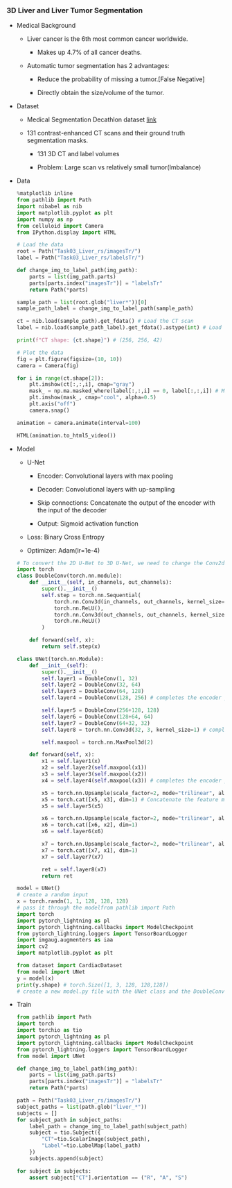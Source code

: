 ### 3D Liver and Liver Tumor Segmentation

- Medical Background

    - Liver cancer is the 6th most common cancer worldwide.
    
        - Makes up 4.7% of all cancer deaths.
        
    - Automatic tumor segmentation has 2 advantages:
    
        - Reduce the probability of missing a tumor.[False Negative]
        
        - Directly obtain the size/volume of the tumor.

- Dataset

    - Medical Segmentation Decathlon dataset [link](http://medicaldecathlon.com/dataaws/#:~:text=Task03_Liver,-Task04_Hippocampus)
    
    - 131 contrast-enhanced CT scans and their ground truth segmentation masks.
    
        - 131 3D CT and label volumes
        
        - Problem: Large scan vs relatively small tumor(Imbalance)    

- Data

    ```python
    %matplotlib inline
    from pathlib import Path
    import nibabel as nib
    import matplotlib.pyplot as plt
    import numpy as np
    from celluloid import Camera
    from IPython.display import HTML

    # Load the data
    root = Path("Task03_Liver_rs/imagesTr/")
    label = Path("Task03_Liver_rs/labelsTr/")

    def change_img_to_label_path(img_path):
        parts = list(img_path.parts)
        parts[parts.index("imagesTr")] = "labelsTr"
        return Path(*parts)

    sample_path = list(root.glob("liver*"))[0]
    sample_path_label = change_img_to_label_path(sample_path)

    ct = nib.load(sample_path).get_fdata() # Load the CT scan
    label = nib.load(sample_path_label).get_fdata().astype(int) # Load the label, cast to int

    print(f"CT shape: {ct.shape}") # (256, 256, 42)

    # Plot the data
    fig = plt.figure(figsize=(10, 10))
    camera = Camera(fig)

    for i in range(ct.shape[2]):
        plt.imshow(ct[:,:,i], cmap="gray")
        mask_ = np.ma.masked_where(label[:,:,i] == 0, label[:,:,i]) # Mask the background
        plt.imshow(mask_, cmap="cool", alpha=0.5)
        plt.axis("off")
        camera.snap()

    animation = camera.animate(interval=100)

    HTML(animation.to_html5_video())
    ```

- Model

    - U-Net
    
        - Encoder: Convolutional layers with max pooling
        
        - Decoder: Convolutional layers with up-sampling
        
        - Skip connections: Concatenate the output of the encoder with the input of the decoder
        
        - Output: Sigmoid activation function
        
    - Loss: Binary Cross Entropy
    
    - Optimizer: Adam(lr=1e-4)

    ```python
    # To convert the 2D U-Net to 3D U-Net, we need to change the Conv2d and MaxPool2d layers to Conv3d and MaxPool3d layers, respectively, and now since we have volumes instead of slices, we need to use trilinear upsampling instead of bilinear upsampling, and increase the output channels from 1 to 3
    import torch
    class DoubleConv(torch.nn.module):
        def __init__(self, in_channels, out_channels):
            super().__init__()
            self.step = torch.nn.Sequential(
                torch.nn.Conv3d(in_channels, out_channels, kernel_size=3, padding=1),
                torch.nn.ReLU(),
                torch.nn.Conv3d(out_channels, out_channels, kernel_size=3, padding=1),
                torch.nn.ReLU()
            )

        def forward(self, x):
            return self.step(x)

    class UNet(torch.nn.Module):
        def __init__(self):
            super().__init__()
            self.layer1 = DoubleConv(1, 32)
            self.layer2 = DoubleConv(32, 64)
            self.layer3 = DoubleConv(64, 128)
            self.layer4 = DoubleConv(128, 256) # completes the encoder part

            self.layer5 = DoubleConv(256+128, 128)
            self.layer6 = DoubleConv(128+64, 64)
            self.layer7 = DoubleConv(64+32, 32)
            self.layer8 = torch.nn.Conv3d(32, 3, kernel_size=1) # completes the decoder part

            self.maxpool = torch.nn.MaxPool3d(2)

        def forward(self, x):
            x1 = self.layer1(x)
            x2 = self.layer2(self.maxpool(x1))
            x3 = self.layer3(self.maxpool(x2))
            x4 = self.layer4(self.maxpool(x3)) # completes the encoder part

            x5 = torch.nn.Upsample(scale_factor=2, mode="trilinear", align_corners=True)(x4)
            x5 = torch.cat([x5, x3], dim=1) # Concatenate the feature maps from the encoder with the decoder, dim = 1 is the channel dimension
            x5 = self.layer5(x5)

            x6 = torch.nn.Upsample(scale_factor=2, mode="trilinear", align_corners=True)(x5)
            x6 = torch.cat([x6, x2], dim=1)
            x6 = self.layer6(x6)

            x7 = torch.nn.Upsample(scale_factor=2, mode="trilinear", align_corners=True)(x6)
            x7 = torch.cat([x7, x1], dim=1)
            x7 = self.layer7(x7)

            ret = self.layer8(x7)
            return ret

    model = UNet()
    # create a random input
    x = torch.randn(1, 1, 128, 128, 128)
    # pass it through the modelfrom pathlib import Path
    import torch
    import pytorch_lightning as pl
    import pytorch_lightning.callbacks import ModelCheckpoint
    from pytorch_lightning.loggers import TensorBoardLogger
    import imgaug.augmenters as iaa
    import cv2
    import matplotlib.pyplot as plt

    from dataset import CardiacDataset
    from model import UNet
    y = model(x)
    print(y.shape) # torch.Size([1, 3, 128, 128,128])
    # create a new model.py file with the UNet class and the DoubleConv class so that import it in the main script
    ```

- Train

    ```python
    from pathlib import Path
    import torch
    import torchio as tio
    import pytorch_lightning as pl
    import pytorch_lightning.callbacks import ModelCheckpoint
    from pytorch_lightning.loggers import TensorBoardLogger
    from model import UNet

    def change_img_to_label_path(img_path):
        parts = list(img_path.parts)
        parts[parts.index("imagesTr")] = "labelsTr"
        return Path(*parts)    

    path = Path("Task03_Liver_rs/imagesTr/")
    subject_paths = list(path.glob("liver_*"))
    subjects = []
    for subject_path in subject_paths:
        label_path = change_img_to_label_path(subject_path)
        subject = tio.Subject({
            "CT"=tio.ScalarImage(subject_path),
            "Label"=tio.LabelMap(label_path)
        })
        subjects.append(subject)

    for subject in subjects:
        assert subject["CT"].orientation == ("R", "A", "S")

    